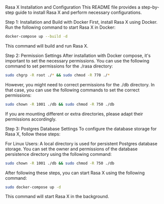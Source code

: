 Rasa X Installation and Configuration
This README file provides a step-by-step guide to install Rasa X and perform necessary configurations.

Step 1: Installation and Build with Docker
First, install Rasa X using Docker. Run the following command to start Rasa X in Docker:

```sh
docker-compose up --build -d
```
This command will build and run Rasa X.

Step 2: Permission Settings
After installation with Docker compose, it's important to set the necessary permissions. You can use the following command to set permissions for the ./rasa directory:

```bash
sudo chgrp -R root ./* && sudo chmod -R 770 ./*
```
However, you might need to correct permissions for the ./db directory. In that case, you can use the following commands to set the correct permissions:

```bash
sudo chown -R 1001 ./db && sudo chmod -R 750 ./db
```
If you are mounting different or extra directories, please adapt their permissions accordingly.

Step 3: Postgres Database Settings
To configure the database storage for Rasa X, follow these steps:

For Linux Users:
A local directory is used for persistent Postgres database storage. You can set the owner and permissions of the database persistence directory using the following command:
```bash
sudo chown -R 1001 ./db && sudo chmod -R 750 ./db
```
After following these steps, you can start Rasa X using the following command:

```bash
sudo docker-compose up -d
```
This command will start Rasa X in the background.